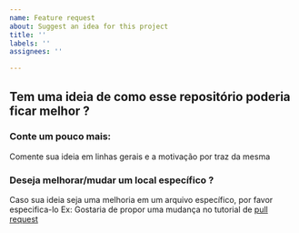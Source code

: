 ```yaml
---
name: Feature request
about: Suggest an idea for this project
title: ''
labels: ''
assignees: ''

---
```


## Tem uma ideia de como esse repositório poderia ficar melhor ? 

### Conte um pouco mais: 
Comente sua ideia em linhas gerais e a motivação por traz da mesma 

### Deseja melhorar/mudar um local específico ? 
Caso sua ideia seja uma melhoria em um arquivo específico, por favor especifica-lo
Ex: Gostaria de propor uma mudança no tutorial de [pull request](https://github.com/aprenda-git/pull-request)
